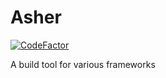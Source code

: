 # Asher
[![CodeFactor](https://www.codefactor.io/repository/github/fluid-tech/asher/badge)](https://www.codefactor.io/repository/github/fluid-tech/asher)

A build tool for various frameworks
